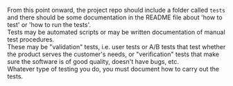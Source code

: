 



From this point onward, the project repo should include a folder called `tests` and there should be some documentation in the README file about 'how to test' or 'how to run the tests'.  
Tests may be automated scripts or may be written documentation of manual test procedures.  
These may be "validation" tests, i.e. user tests or A/B tests that test whether the product serves the customer's needs, or "verification" tests that make sure the software is of good quality, doesn't have bugs, etc.  
Whatever type of testing you do, you must document how to carry out the tests.







